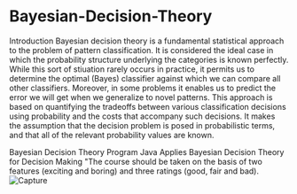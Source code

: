 # Bayesian-Decision-Theory
Introduction Bayesian decision theory is a fundamental statistical approach to the problem of pattern classification. It is considered the ideal case in which the probability structure underlying the categories is known perfectly. While this sort of stiuation rarely occurs in practice, it permits us to determine the optimal (Bayes) classifier against which we can compare all other classifiers. Moreover, in some problems it enables us to predict the error we will get when we generalize to novel patterns. This approach is based on quantifying the tradeoffs between various classification decisions using probability and the costs that accompany such decisions. It makes the assumption that the decision problem is posed in probabilistic terms, and that all of the relevant probability values are known.

Bayesian Decision Theory Program
Java Applies Bayesian Decision Theory for Decision Making "The course should be taken on the basis of two features (exciting and boring) and three ratings (good, fair and bad).![Capture](https://user-images.githubusercontent.com/35774039/117860343-dac44100-b298-11eb-8b75-bd39b537eaf0.JPG)
